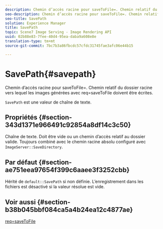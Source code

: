 ```yaml
---
description: Chemin d’accès racine pour saveToFile=. Chemin relatif du dossier racine vers lequel les images générées avec req=saveToFile doivent être écrites.
seo-description: Chemin d’accès racine pour saveToFile=. Chemin relatif du dossier racine vers lequel les images générées avec req=saveToFile doivent être écrites.
seo-title: SavePath
solution: Experience Manager
title: SavePath
topic: Scene7 Image Serving - Image Rendering API
uuid: 02b88e83-7fee-40d4-95ea-daba9a608e8e
translation-type: tm+mt
source-git-commit: 7bc7b3a86fbcdc57cfdc31745fae3afc06e44b15

---
```



# SavePath{#savepath}

Chemin d’accès racine pour saveToFile=. Chemin relatif du dossier racine vers lequel les images générées avec req=saveToFile doivent être écrites.

`SavePath` est une valeur de chaîne de texte.

## Propriétés {#section-343d1371e966491c92854a8df14c3c50}

Chaîne de texte. Doit être vide ou un chemin d’accès relatif au dossier valide. Toujours combiné avec le chemin racine absolu configuré avec `ImageServer::SaveDirectory`.

## Par défaut {#section-ae751eea97654f399c6aaee3f3252cbb}

Hérité de `default::SavePath` si non définie. L’enregistrement dans les fichiers est désactivé si la valeur résolue est vide.

## Voir aussi {#section-b38b045bbf084ca5a4b24ea12c4877ae}

[req=saveToFile](../../../../../is-api/http-ref/image-serving-api-ref/c-http-protocol-reference/c-command-reference/r-req/r-req.md#reference-907cdb4a97034db7ad94695f25552e76)
